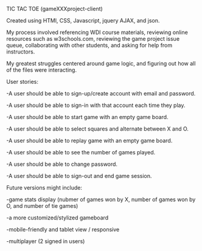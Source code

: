 TIC TAC TOE (gameXXXproject-client)

Created using HTMl, CSS, Javascript, jquery AJAX, and json.  

My process involved referencing WDI course materials, reviewing online resources such as w3schools.com, reviewing the game project issue queue, collaborating with other students, and asking for help from instructors. 

My greatest struggles centered around game logic, and figuring out how all of the files were interacting.  

User stories:

-A user should be able to sign-up/create account with email and password.

-A user should be able to sign-in with that account each time they play.

-A user should be able to start game with an empty game board.

-A user should be able to select squares and alternate between X and O. 

-A user should be able to replay game with an empty game board.

-A user should be able to see the number of games played.

-A user should be able to change password. 

-A user should be able to sign-out and end game session. 



Future versions might include:

  -game stats display (nubmer of games won by X, number of games won by O, and number of tie games)
  
  -a more customized/stylized gameboard
  
  -mobile-friendly and tablet view / responsive
  
  -multiplayer (2 signed in users)
  

